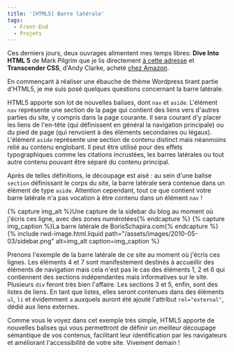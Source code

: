```yaml
---
title: '[HTML5] Barre latérale'
tags:
  - Front-End
  - Projets
---
```


Ces derniers jours, deux ouvrages alimentent mes temps libres: **Dive Into HTML
5** de Mark Pilgrim que je lis directement
[à cette adresse](http://diveinto.html5doctor.com/ '"Dive Into HMTL5" by Mark Pilgrilm')
et **Transcender CSS**, d'Andy Clarke, acheté
[chez Amazon](http://www.amazon.fr/Transcender-CSS-Sublimez-design-web/dp/2212121075/ref=pd_rhf_p_t_4 '"Transcender CSS" by Andy Clarke on Amazon.fr').

En commençant à réaliser une ébauche de thème Wordpress tirant partie d'HTML5,
je me suis posé quelques questions concernant la barre latérale.

<!-- more -->

HTML5 apporte son lot de nouvelles balises, dont `nav` et `aside`. L'élément
`nav` représente une section de la page qui contient des liens vers d'autres
parties du site, y compris dans la page courante. Il sera courant d'y placer les
liens de l'en-tête (qui définissent en général la navigation principale) ou du
pied de page (qui renvoient à des éléments secondaires ou légaux). L'élément
`aside` représente une section de contenu distinct mais néanmoins relié au
contenu englobant. Il peut être utilisé pour des effets typographiques comme les
citations incrustées, les barres latérales ou tout autre contenu pouvant être
séparé du contenu principal.

Après de telles définitions, le découpage est aisé&nbsp;: au sein d'une balise
`section` définissant le corps du site, la barre latérale sera contenue dans un
élément de type `aside`. Attention cependant, tout ce que contient votre barre
latérale n'a pas vocation à être contenu dans un élément `nav`&nbsp;!

{% capture img_alt %}Une capture de la sidebar du blog au moment où j'écris ces
ligne, avec des zones numérotées{% endcapture %} {% capture img_caption %}La
barre latérale de BorisSchapira.com{% endcapture %}
{% include rwd-image.html.liquid
path="/assets/images/2010-05-03/sidebar.png"
alt=img_alt
caption=img_caption
%}

Prenons l'exemple de la barre latérale de ce site au moment où j'écris ces
lignes. Les éléments 4 et 7 sont manifestement destinés à accueillir des
éléments de navigation mais cela n'est pas le cas des éléments 1, 2 et 6 qui
contiennent des sections indépendantes mais informatives sur le site. Plusieurs
`div` feront très bien l'affaire. Les sections 3 et 5, enfin, sont des listes de
liens. En tant que listes, elles seront contenues dans des éléments `ul`, `li`
et évidemment `a` auxquels auront été ajouté l'attribut `rel="external"`, dédié
aux liens externes.

Comme vous le voyez dans cet exemple très simple, HTML5 apporte de nouvelles
balises qui vous permettront de définir un meilleur découpage sémantique de vos
contenus, facilitant leur identification par les navigateurs et améliorant
l'accessibilité de votre site. Vivement demain&nbsp;!
